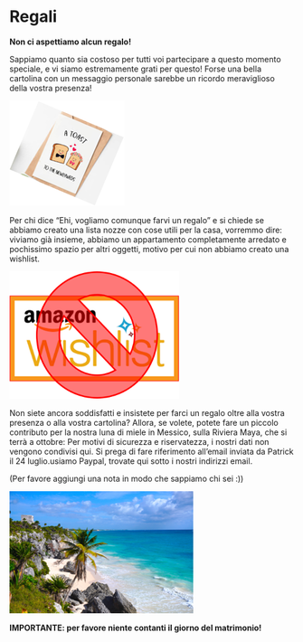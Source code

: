 # Regali

**Non ci aspettiamo alcun regalo!**


Sappiamo quanto sia costoso per tutti voi partecipare a questo momento speciale, e vi siamo estremamente grati per questo!
Forse una bella cartolina con un messaggio personale sarebbe un ricordo meraviglioso della vostra presenza!

![Gifts](Picture19.png)


Per chi dice “Ehi, vogliamo comunque farvi un regalo” e si chiede se abbiamo creato una lista nozze con cose utili per la casa, vorremmo dire: viviamo già insieme, abbiamo un appartamento completamente arredato e pochissimo spazio per altri oggetti, motivo per cui non abbiamo creato una wishlist.

<img src="Picture20.png" alt="No Wishlist" style="width:300px;"/>


Non siete ancora soddisfatti e insistete per farci un regalo oltre alla vostra presenza o alla vostra cartolina?
Allora, se volete, potete fare un piccolo contributo per la nostra luna di miele in Messico, sulla Riviera Maya, che si terrà a ottobre: Per motivi di sicurezza e riservatezza, i nostri dati non vengono condivisi qui. Si prega di fare riferimento all’email inviata da Patrick il 24 luglio.usiamo Paypal, trovate qui sotto i nostri indirizzi email.

(Per favore aggiungi una nota in modo che sappiamo chi sei :))


![Honeymoon](Picture21.png)


**IMPORTANTE: per favore niente contanti il giorno del matrimonio!**
